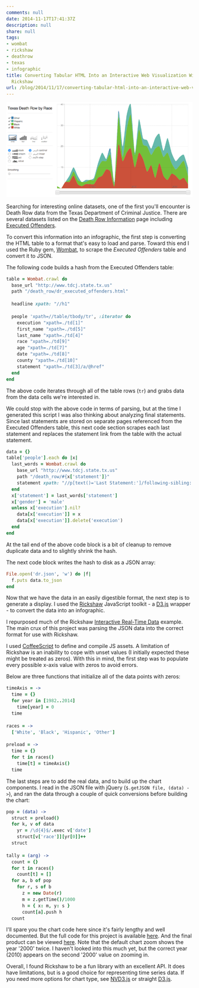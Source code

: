 ```yaml
---
comments: null
date: 2014-11-17T17:41:37Z
description: null
share: null
tags:
- wombat
- rickshaw
- deathrow
- texas
- infographic
title: Converting Tabular HTML Into an Interactive Web Visualization With Wombat and
  Rickshaw
url: /blog/2014/11/17/converting-tabular-html-into-an-interactive-web-visualization-with-wombat-and-rickshaw/
---
```


[![Rickshaw Graph](/images/rickshaw.png)](/dr)

Searching for interesting online datasets, one of the first you'll encounter is Death Row data from the Texas Department of Criminal Justice. There are several datasets listed on the [Death Row Information](http://www.tdcj.state.tx.us/death_row/) page including [Executed Offenders](http://www.tdcj.state.tx.us/death_row/dr_executed_offenders.html).

To convert this information into an infographic, the first step is converting the HTML table to a format that's easy to load and parse. Toward this end I used the Ruby gem, [Wombat](http://felipecsl.com/wombat/), to scrape the _Executed Offenders_ table and convert it to JSON.

The following code builds a hash from the Executed Offenders table:

``` ruby
table = Wombat.crawl do
  base_url "http://www.tdcj.state.tx.us"
  path "/death_row/dr_executed_offenders.html"

  headline xpath: "//h1"

  people 'xpath=//table/tbody/tr', :iterator do
    execution "xpath=./td[1]"
    first_name "xpath=./td[5]"
    last_name "xpath=./td[4]"
    race "xpath=./td[9]"
    age "xpath=./td[7]"
    date "xpath=./td[8]"
    county "xpath=./td[10]"
    statement "xpath=./td[3]/a/@href"
  end
end
```

The above code iterates through all of the table rows (`tr`) and grabs data from the data cells we're interested in.

We could stop with the above code in terms of parsing, but at the time I generated this script I was also thinking about analyzing final statements. Since last statements are stored on separate pages referenced from the Executed Offenders table, this next code section scrapes each last statement and replaces the statement link from the table with the actual statement.

```ruby
data = {}
table['people'].each do |x|
  last_words = Wombat.crawl do
    base_url "http://www.tdcj.state.tx.us"
    path "/death_row/#{x['statement']}"
    statement xpath: "//p[text()='Last Statement:']/following-sibling::p"
  end
  x['statement'] = last_words['statement']
  x['gender'] = 'male'
  unless x['execution'].nil?
    data[x['execution']] = x
    data[x['execution']].delete('execution')
  end
end
```

At the tail end of the above code block is a bit of cleanup to remove duplicate data and to slightly shrink the hash.

The next code block writes the hash to disk as a JSON array:

```ruby
File.open('dr.json', 'w') do |f|
  f.puts data.to_json
end
```

Now that we have the data in an easily digestible format, the next step is to generate a display. I used the [Rickshaw](http://code.shutterstock.com/rickshaw/) JavaScript toolkit - a [D3.js](http://d3js.org/) wrapper - to convert the data into an infographic.

I repurposed much of the Rickshaw [Interactive Real-Time Data](http://code.shutterstock.com/rickshaw/examples/extensions.html) example. The main crux of this project was parsing the JSON data into the correct format for use with Rickshaw.

I used [CoffeeScript](http://coffeescript.org/) to define and compile JS assets. A limitation of Rickshaw is an inability to cope with unset values (I initially expected these might be treated as zeros). With this in mind, the first step was to populate every possible x-axis value with zeros to avoid errors.

Below are three functions that initialize all of the data points with zeros:

```coffee
timeAxis = ->
  time = {}
  for year in [1982..2014]
    time[year] = 0
  time

races = ->
  ['White', 'Black', 'Hispanic', 'Other']

preload = ->
  time = {}
  for t in races()
    time[t] = timeAxis()
  time
```

The last steps are to add the real data, and to build up the chart components. I read in the JSON file with jQuery (`$.getJSON file, (data) ->`), and ran the data through a couple of quick conversions before building the chart:

```coffee
pop = (data) ->
  struct = preload()
  for k, v of data
    yr = /\d{4}$/.exec v['date']
    struct[v['race']][yr[0]]++
  struct

tally = (arg) ->
  count = {}
  for t in races()
    count[t] = []
  for a, b of pop
    for r, s of b
      z = new Date(r)
      m = z.getTime()/1000
      h = { x: m, y: s }
      count[a].push h
  count
```

I'll spare you the chart code here since it's fairly lengthy and well documented. But the full code for this project is available [here](https://github.com/nhoag/dr). And the final product can be viewed [here](/dr). Note that the default chart zoom shows the year '2000' twice. I haven't looked into this much yet, but the correct year (2010) appears on the second '2000' value on zooming in.

Overall, I found Rickshaw to be a fun library with an excellent API. It does have limitations, but is a good choice for representing time series data. If you need more options for chart type, see [NVD3.js](http://nvd3.org/) or straight [D3.js](http://d3js.org/).
